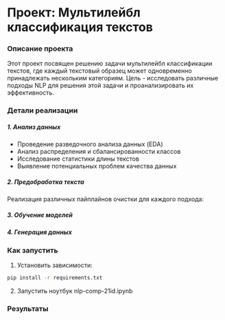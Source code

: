 # Проект: Мультилейбл классификация текстов

### Описание проекта
Этот проект посвящен решению задачи мультилейбл классификации текстов, где каждый текстовый образец может одновременно принадлежать нескольким категориям. Цель - исследовать различные подходы NLP для решения этой задачи и проанализировать их эффективность.

### Детали реализации

##### 1. Анализ данных
- Проведение разведочного анализа данных (EDA)
- Анализ распределения и сбалансированности классов
- Исследование статистики длины текстов
- Выявление потенциальных проблем качества данных

##### 2. Предобработка текста
Реализация различных пайплайнов очистки для каждого подхода:

##### 3. Обучение моделей

##### 4. Генерация данных

### Как запустить
1. Установить зависимости:
```bash
pip install -r requirements.txt
```
2. Запустить ноутбук
nlp-comp-21id.ipynb

### Результаты

